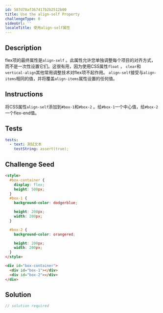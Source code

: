 ```yaml
---
id: 587d78af367417b2b2512b00
title: Use the align-self Property
challengeType: 0
videoUrl: ''
localeTitle: 使用align-self属性
---
```


## Description
<section id="description"> flex项的最终属性是<code>align-self</code> 。此属性允许您单独调整每个项目的对齐方式，而不是一次性设置它们。这很有用，因为使用CSS属性<code>float</code> ， <code>clear</code>和<code>vertical-align</code>其他常用调整技术对flex项不起作用。 <code>align-self</code>接受与<code>align-items</code>相同的值，并将覆盖<code>align-items</code>属性设置的任何值。 </section>

## Instructions
<section id="instructions">将CSS属性<code>align-self</code>添加到<code>#box-1</code>和<code>#box-2</code> 。给<code>#box-1</code>一个中心值，给<code>#box-2</code>一个flex-end值。 </section>

## Tests
<section id='tests'>

```yml
tests:
  - text: 測試文本
    testString: assert(true);

```

</section>

## Challenge Seed
<section id='challengeSeed'>

<div id='html-seed'>

```html
<style>
  #box-container {
    display: flex;
    height: 500px;
  }
  #box-1 {
    background-color: dodgerblue;

    height: 200px;
    width: 200px;
  }

  #box-2 {
    background-color: orangered;

    height: 200px;
    width: 200px;
  }
</style>

<div id="box-container">
  <div id="box-1"></div>
  <div id="box-2"></div>
</div>

```

</div>



</section>

## Solution
<section id='solution'>

```js
// solution required
```
</section>
